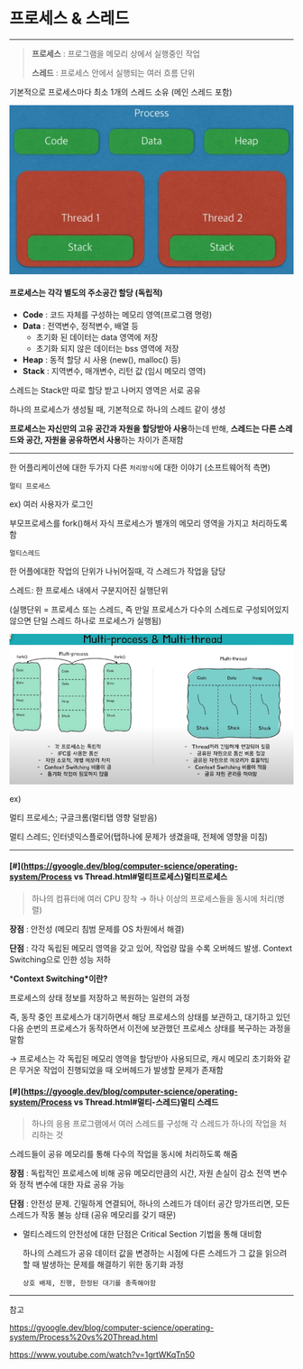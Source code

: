 # 프로세스 & 스레드

------



> **프로세스** : 프로그램을 메모리 상에서 실행중인 작업
>
> **스레드** : 프로세스 안에서 실행되는 여러 흐름 단위



기본적으로 프로세스마다 최소 1개의 스레드 소유 (메인 스레드 포함)


![img](images/68747470733a2f2f74312e6461756d63646e2e6e65742f6366696c652f746973746f72792f393938383931343635433637433330363036.jpeg)



#### 프로세스는 각각 별도의 주소공간 할당 (독립적)

- **Code** : 코드 자체를 구성하는 메모리 영역(프로그램 명령)
- **Data** : 전역변수, 정적변수, 배열 등
  - 초기화 된 데이터는 data 영역에 저장
  - 초기화 되지 않은 데이터는 bss 영역에 저장
- **Heap** : 동적 할당 시 사용 (new(), malloc() 등)
- **Stack** : 지역변수, 매개변수, 리턴 값 (임시 메모리 영역)



스레드는 Stack만 따로 할당 받고 나머지 영역은 서로 공유

하나의 프로세스가 생성될 때, 기본적으로 하나의 스레드 같이 생성

**프로세스는 자신만의 고유 공간과 자원을 할당받아 사용**하는데 반해, **스레드는 다른 스레드와 공간, 자원을 공유하면서 사용**하는 차이가 존재함



---

한 어플리케이션에 대한 두가지 다른 `처리방식`에 대한 이야기 (소프트웨어적 측면)

`멀티 프로세스`

ex) 여러 사용자가 로그인

부모프로세스를 fork()해서 자식 프로세스가 별개의 메모리 영역을 가지고 처리하도록 함



`멀티스레드`

한 어플에대한 작업의 단위가 나뉘어질때, 각 스레드가 작업을 담당

스레드: 한 프로세스 내에서 구분지어진 실행단위

(실행단위 = 프로세스 또는 스레드, 즉 만일 프로세스가 다수의 스레드로 구성되어있지 않으면 단일 스레드 하나로 프로세스가 실행됨)

![image-20220314001032896](images/image-20220314001032896.png)

ex) 

멀티 프로세스; 구글크롬(멀티탭 영향 덜받음)

멀티 스레드; 인터넷익스플로어(탭하나에 문제가 생겼을때, 전체에 영향을 미침)

---



#### [#](https://gyoogle.dev/blog/computer-science/operating-system/Process vs Thread.html#멀티프로세스)멀티프로세스

> 하나의 컴퓨터에 여러 CPU 장착 → 하나 이상의 프로세스들을 동시에 처리(병렬)

**장점** : 안전성 (메모리 침범 문제를 OS 차원에서 해결)

**단점** : 각각 독립된 메모리 영역을 갖고 있어, 작업량 많을 수록 오버헤드 발생. Context Switching으로 인한 성능 저하



***Context Switching\*이란?**

프로세스의 상태 정보를 저장하고 복원하는 일련의 과정

즉, 동작 중인 프로세스가 대기하면서 해당 프로세스의 상태를 보관하고, 대기하고 있던 다음 순번의 프로세스가 동작하면서 이전에 보관했던 프로세스 상태를 복구하는 과정을 말함

→ 프로세스는 각 독립된 메모리 영역을 할당받아 사용되므로, 캐시 메모리 초기화와 같은 무거운 작업이 진행되었을 때 오버헤드가 발생할 문제가 존재함





#### [#](https://gyoogle.dev/blog/computer-science/operating-system/Process vs Thread.html#멀티-스레드)멀티 스레드

> 하나의 응용 프로그램에서 여러 스레드를 구성해 각 스레드가 하나의 작업을 처리하는 것

스레드들이 공유 메모리를 통해 다수의 작업을 동시에 처리하도록 해줌



**장점** : 독립적인 프로세스에 비해 공유 메모리만큼의 시간, 자원 손실이 감소 전역 변수와 정적 변수에 대한 자료 공유 가능

**단점** : 안전성 문제. 긴밀하게 연결되어, 하나의 스레드가 데이터 공간 망가뜨리면, 모든 스레드가 작동 불능 상태 (공유 메모리를 갖기 때문)

- 멀티스레드의 안전성에 대한 단점은 Critical Section 기법을 통해 대비함

  하나의 스레드가 공유 데이터 값을 변경하는 시점에 다른 스레드가 그 값을 읽으려할 때 발생하는 문제를 해결하기 위한 동기화 과정

  ```text
  상호 배제, 진행, 한정된 대기를 충족해야함
  ```

---

참고

https://gyoogle.dev/blog/computer-science/operating-system/Process%20vs%20Thread.html

https://www.youtube.com/watch?v=1grtWKqTn50